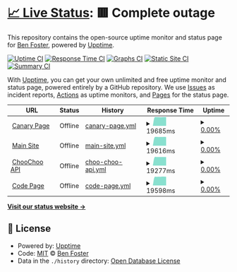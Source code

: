 # [📈 Live Status](https://status.benfoster.dev): <!--live status--> **🟥 Complete outage**

This repository contains the open-source uptime monitor and status page for [Ben Foster](https://benfoster.dev), powered by [Upptime](https://github.com/upptime/upptime).

[![Uptime CI](https://github.com/benfoster04/status/workflows/Uptime%20CI/badge.svg)](https://github.com/benfoster04/status/actions?query=workflow%3A%22Uptime+CI%22)
[![Response Time CI](https://github.com/benfoster04/status/workflows/Response%20Time%20CI/badge.svg)](https://github.com/benfoster04/status/actions?query=workflow%3A%22Response+Time+CI%22)
[![Graphs CI](https://github.com/benfoster04/status/workflows/Graphs%20CI/badge.svg)](https://github.com/benfoster04/status/actions?query=workflow%3A%22Graphs+CI%22)
[![Static Site CI](https://github.com/benfoster04/status/workflows/Static%20Site%20CI/badge.svg)](https://github.com/benfoster04/status/actions?query=workflow%3A%22Static+Site+CI%22)
[![Summary CI](https://github.com/benfoster04/status/workflows/Summary%20CI/badge.svg)](https://github.com/benfoster04/status/actions?query=workflow%3A%22Summary+CI%22)

With [Upptime](https://upptime.js.org), you can get your own unlimited and free uptime monitor and status page, powered entirely by a GitHub repository. We use [Issues](https://github.com/benfoster04/status/issues) as incident reports, [Actions](https://github.com/benfoster04/status/actions) as uptime monitors, and [Pages](https://status.benfoster.dev) for the status page.

<!--start: status pages-->
<!-- This summary is generated by Upptime (https://github.com/upptime/upptime) -->
<!-- Do not edit this manually, your changes will be overwritten -->
<!-- prettier-ignore -->
| URL | Status | History | Response Time | Uptime |
| --- | ------ | ------- | ------------- | ------ |
| <img alt="" src="https://icons.duckduckgo.com/ip3/canary.benfoster.dev.ico" height="13"> [Canary Page](https://canary.benfoster.dev) | Offline | [canary-page.yml](https://github.com/benfoster04/status/commits/HEAD/history/canary-page.yml) | <details><summary><img alt="Response time graph" src="./graphs/canary-page/response-time-week.png" height="20"> 19685ms</summary><br><a href="https://status.benfoster.dev/history/canary-page"><img alt="Response time 2406" src="https://img.shields.io/endpoint?url=https%3A%2F%2Fraw.githubusercontent.com%2Fbenfoster04%2Fstatus%2FHEAD%2Fapi%2Fcanary-page%2Fresponse-time.json"></a><br><a href="https://status.benfoster.dev/history/canary-page"><img alt="24-hour response time 19765" src="https://img.shields.io/endpoint?url=https%3A%2F%2Fraw.githubusercontent.com%2Fbenfoster04%2Fstatus%2FHEAD%2Fapi%2Fcanary-page%2Fresponse-time-day.json"></a><br><a href="https://status.benfoster.dev/history/canary-page"><img alt="7-day response time 19685" src="https://img.shields.io/endpoint?url=https%3A%2F%2Fraw.githubusercontent.com%2Fbenfoster04%2Fstatus%2FHEAD%2Fapi%2Fcanary-page%2Fresponse-time-week.json"></a><br><a href="https://status.benfoster.dev/history/canary-page"><img alt="30-day response time 19624" src="https://img.shields.io/endpoint?url=https%3A%2F%2Fraw.githubusercontent.com%2Fbenfoster04%2Fstatus%2FHEAD%2Fapi%2Fcanary-page%2Fresponse-time-month.json"></a><br><a href="https://status.benfoster.dev/history/canary-page"><img alt="1-year response time 3565" src="https://img.shields.io/endpoint?url=https%3A%2F%2Fraw.githubusercontent.com%2Fbenfoster04%2Fstatus%2FHEAD%2Fapi%2Fcanary-page%2Fresponse-time-year.json"></a></details> | <details><summary><a href="https://status.benfoster.dev/history/canary-page">0.00%</a></summary><a href="https://status.benfoster.dev/history/canary-page"><img alt="All-time uptime 78.93%" src="https://img.shields.io/endpoint?url=https%3A%2F%2Fraw.githubusercontent.com%2Fbenfoster04%2Fstatus%2FHEAD%2Fapi%2Fcanary-page%2Fuptime.json"></a><br><a href="https://status.benfoster.dev/history/canary-page"><img alt="24-hour uptime 0.00%" src="https://img.shields.io/endpoint?url=https%3A%2F%2Fraw.githubusercontent.com%2Fbenfoster04%2Fstatus%2FHEAD%2Fapi%2Fcanary-page%2Fuptime-day.json"></a><br><a href="https://status.benfoster.dev/history/canary-page"><img alt="7-day uptime 0.00%" src="https://img.shields.io/endpoint?url=https%3A%2F%2Fraw.githubusercontent.com%2Fbenfoster04%2Fstatus%2FHEAD%2Fapi%2Fcanary-page%2Fuptime-week.json"></a><br><a href="https://status.benfoster.dev/history/canary-page"><img alt="30-day uptime 1.38%" src="https://img.shields.io/endpoint?url=https%3A%2F%2Fraw.githubusercontent.com%2Fbenfoster04%2Fstatus%2FHEAD%2Fapi%2Fcanary-page%2Fuptime-month.json"></a><br><a href="https://status.benfoster.dev/history/canary-page"><img alt="1-year uptime 31.24%" src="https://img.shields.io/endpoint?url=https%3A%2F%2Fraw.githubusercontent.com%2Fbenfoster04%2Fstatus%2FHEAD%2Fapi%2Fcanary-page%2Fuptime-year.json"></a></details>
| <img alt="" src="https://icons.duckduckgo.com/ip3/benfoster.dev.ico" height="13"> [Main Site](https://benfoster.dev) | Offline | [main-site.yml](https://github.com/benfoster04/status/commits/HEAD/history/main-site.yml) | <details><summary><img alt="Response time graph" src="./graphs/main-site/response-time-week.png" height="20"> 19616ms</summary><br><a href="https://status.benfoster.dev/history/main-site"><img alt="Response time 2440" src="https://img.shields.io/endpoint?url=https%3A%2F%2Fraw.githubusercontent.com%2Fbenfoster04%2Fstatus%2FHEAD%2Fapi%2Fmain-site%2Fresponse-time.json"></a><br><a href="https://status.benfoster.dev/history/main-site"><img alt="24-hour response time 19550" src="https://img.shields.io/endpoint?url=https%3A%2F%2Fraw.githubusercontent.com%2Fbenfoster04%2Fstatus%2FHEAD%2Fapi%2Fmain-site%2Fresponse-time-day.json"></a><br><a href="https://status.benfoster.dev/history/main-site"><img alt="7-day response time 19616" src="https://img.shields.io/endpoint?url=https%3A%2F%2Fraw.githubusercontent.com%2Fbenfoster04%2Fstatus%2FHEAD%2Fapi%2Fmain-site%2Fresponse-time-week.json"></a><br><a href="https://status.benfoster.dev/history/main-site"><img alt="30-day response time 19604" src="https://img.shields.io/endpoint?url=https%3A%2F%2Fraw.githubusercontent.com%2Fbenfoster04%2Fstatus%2FHEAD%2Fapi%2Fmain-site%2Fresponse-time-month.json"></a><br><a href="https://status.benfoster.dev/history/main-site"><img alt="1-year response time 3660" src="https://img.shields.io/endpoint?url=https%3A%2F%2Fraw.githubusercontent.com%2Fbenfoster04%2Fstatus%2FHEAD%2Fapi%2Fmain-site%2Fresponse-time-year.json"></a></details> | <details><summary><a href="https://status.benfoster.dev/history/main-site">0.00%</a></summary><a href="https://status.benfoster.dev/history/main-site"><img alt="All-time uptime 79.07%" src="https://img.shields.io/endpoint?url=https%3A%2F%2Fraw.githubusercontent.com%2Fbenfoster04%2Fstatus%2FHEAD%2Fapi%2Fmain-site%2Fuptime.json"></a><br><a href="https://status.benfoster.dev/history/main-site"><img alt="24-hour uptime 0.00%" src="https://img.shields.io/endpoint?url=https%3A%2F%2Fraw.githubusercontent.com%2Fbenfoster04%2Fstatus%2FHEAD%2Fapi%2Fmain-site%2Fuptime-day.json"></a><br><a href="https://status.benfoster.dev/history/main-site"><img alt="7-day uptime 0.00%" src="https://img.shields.io/endpoint?url=https%3A%2F%2Fraw.githubusercontent.com%2Fbenfoster04%2Fstatus%2FHEAD%2Fapi%2Fmain-site%2Fuptime-week.json"></a><br><a href="https://status.benfoster.dev/history/main-site"><img alt="30-day uptime 1.38%" src="https://img.shields.io/endpoint?url=https%3A%2F%2Fraw.githubusercontent.com%2Fbenfoster04%2Fstatus%2FHEAD%2Fapi%2Fmain-site%2Fuptime-month.json"></a><br><a href="https://status.benfoster.dev/history/main-site"><img alt="1-year uptime 31.25%" src="https://img.shields.io/endpoint?url=https%3A%2F%2Fraw.githubusercontent.com%2Fbenfoster04%2Fstatus%2FHEAD%2Fapi%2Fmain-site%2Fuptime-year.json"></a></details>
| <img alt="" src="https://icons.duckduckgo.com/ip3/benfoster.dev.ico" height="13"> [ChooChoo API](https://benfoster.dev/choochoo/rug-bhm) | Offline | [choo-choo-api.yml](https://github.com/benfoster04/status/commits/HEAD/history/choo-choo-api.yml) | <details><summary><img alt="Response time graph" src="./graphs/choo-choo-api/response-time-week.png" height="20"> 19277ms</summary><br><a href="https://status.benfoster.dev/history/choo-choo-api"><img alt="Response time 2155" src="https://img.shields.io/endpoint?url=https%3A%2F%2Fraw.githubusercontent.com%2Fbenfoster04%2Fstatus%2FHEAD%2Fapi%2Fchoo-choo-api%2Fresponse-time.json"></a><br><a href="https://status.benfoster.dev/history/choo-choo-api"><img alt="24-hour response time 19267" src="https://img.shields.io/endpoint?url=https%3A%2F%2Fraw.githubusercontent.com%2Fbenfoster04%2Fstatus%2FHEAD%2Fapi%2Fchoo-choo-api%2Fresponse-time-day.json"></a><br><a href="https://status.benfoster.dev/history/choo-choo-api"><img alt="7-day response time 19277" src="https://img.shields.io/endpoint?url=https%3A%2F%2Fraw.githubusercontent.com%2Fbenfoster04%2Fstatus%2FHEAD%2Fapi%2Fchoo-choo-api%2Fresponse-time-week.json"></a><br><a href="https://status.benfoster.dev/history/choo-choo-api"><img alt="30-day response time 19278" src="https://img.shields.io/endpoint?url=https%3A%2F%2Fraw.githubusercontent.com%2Fbenfoster04%2Fstatus%2FHEAD%2Fapi%2Fchoo-choo-api%2Fresponse-time-month.json"></a><br><a href="https://status.benfoster.dev/history/choo-choo-api"><img alt="1-year response time 3439" src="https://img.shields.io/endpoint?url=https%3A%2F%2Fraw.githubusercontent.com%2Fbenfoster04%2Fstatus%2FHEAD%2Fapi%2Fchoo-choo-api%2Fresponse-time-year.json"></a></details> | <details><summary><a href="https://status.benfoster.dev/history/choo-choo-api">0.00%</a></summary><a href="https://status.benfoster.dev/history/choo-choo-api"><img alt="All-time uptime 74.53%" src="https://img.shields.io/endpoint?url=https%3A%2F%2Fraw.githubusercontent.com%2Fbenfoster04%2Fstatus%2FHEAD%2Fapi%2Fchoo-choo-api%2Fuptime.json"></a><br><a href="https://status.benfoster.dev/history/choo-choo-api"><img alt="24-hour uptime 0.00%" src="https://img.shields.io/endpoint?url=https%3A%2F%2Fraw.githubusercontent.com%2Fbenfoster04%2Fstatus%2FHEAD%2Fapi%2Fchoo-choo-api%2Fuptime-day.json"></a><br><a href="https://status.benfoster.dev/history/choo-choo-api"><img alt="7-day uptime 0.00%" src="https://img.shields.io/endpoint?url=https%3A%2F%2Fraw.githubusercontent.com%2Fbenfoster04%2Fstatus%2FHEAD%2Fapi%2Fchoo-choo-api%2Fuptime-week.json"></a><br><a href="https://status.benfoster.dev/history/choo-choo-api"><img alt="30-day uptime 1.38%" src="https://img.shields.io/endpoint?url=https%3A%2F%2Fraw.githubusercontent.com%2Fbenfoster04%2Fstatus%2FHEAD%2Fapi%2Fchoo-choo-api%2Fuptime-month.json"></a><br><a href="https://status.benfoster.dev/history/choo-choo-api"><img alt="1-year uptime 31.25%" src="https://img.shields.io/endpoint?url=https%3A%2F%2Fraw.githubusercontent.com%2Fbenfoster04%2Fstatus%2FHEAD%2Fapi%2Fchoo-choo-api%2Fuptime-year.json"></a></details>
| <img alt="" src="https://icons.duckduckgo.com/ip3/code.benfoster.dev.ico" height="13"> [Code Page](https://code.benfoster.dev) | Offline | [code-page.yml](https://github.com/benfoster04/status/commits/HEAD/history/code-page.yml) | <details><summary><img alt="Response time graph" src="./graphs/code-page/response-time-week.png" height="20"> 19598ms</summary><br><a href="https://status.benfoster.dev/history/code-page"><img alt="Response time 2364" src="https://img.shields.io/endpoint?url=https%3A%2F%2Fraw.githubusercontent.com%2Fbenfoster04%2Fstatus%2FHEAD%2Fapi%2Fcode-page%2Fresponse-time.json"></a><br><a href="https://status.benfoster.dev/history/code-page"><img alt="24-hour response time 19569" src="https://img.shields.io/endpoint?url=https%3A%2F%2Fraw.githubusercontent.com%2Fbenfoster04%2Fstatus%2FHEAD%2Fapi%2Fcode-page%2Fresponse-time-day.json"></a><br><a href="https://status.benfoster.dev/history/code-page"><img alt="7-day response time 19598" src="https://img.shields.io/endpoint?url=https%3A%2F%2Fraw.githubusercontent.com%2Fbenfoster04%2Fstatus%2FHEAD%2Fapi%2Fcode-page%2Fresponse-time-week.json"></a><br><a href="https://status.benfoster.dev/history/code-page"><img alt="30-day response time 19628" src="https://img.shields.io/endpoint?url=https%3A%2F%2Fraw.githubusercontent.com%2Fbenfoster04%2Fstatus%2FHEAD%2Fapi%2Fcode-page%2Fresponse-time-month.json"></a><br><a href="https://status.benfoster.dev/history/code-page"><img alt="1-year response time 3671" src="https://img.shields.io/endpoint?url=https%3A%2F%2Fraw.githubusercontent.com%2Fbenfoster04%2Fstatus%2FHEAD%2Fapi%2Fcode-page%2Fresponse-time-year.json"></a></details> | <details><summary><a href="https://status.benfoster.dev/history/code-page">0.00%</a></summary><a href="https://status.benfoster.dev/history/code-page"><img alt="All-time uptime 78.95%" src="https://img.shields.io/endpoint?url=https%3A%2F%2Fraw.githubusercontent.com%2Fbenfoster04%2Fstatus%2FHEAD%2Fapi%2Fcode-page%2Fuptime.json"></a><br><a href="https://status.benfoster.dev/history/code-page"><img alt="24-hour uptime 0.00%" src="https://img.shields.io/endpoint?url=https%3A%2F%2Fraw.githubusercontent.com%2Fbenfoster04%2Fstatus%2FHEAD%2Fapi%2Fcode-page%2Fuptime-day.json"></a><br><a href="https://status.benfoster.dev/history/code-page"><img alt="7-day uptime 0.00%" src="https://img.shields.io/endpoint?url=https%3A%2F%2Fraw.githubusercontent.com%2Fbenfoster04%2Fstatus%2FHEAD%2Fapi%2Fcode-page%2Fuptime-week.json"></a><br><a href="https://status.benfoster.dev/history/code-page"><img alt="30-day uptime 1.38%" src="https://img.shields.io/endpoint?url=https%3A%2F%2Fraw.githubusercontent.com%2Fbenfoster04%2Fstatus%2FHEAD%2Fapi%2Fcode-page%2Fuptime-month.json"></a><br><a href="https://status.benfoster.dev/history/code-page"><img alt="1-year uptime 31.25%" src="https://img.shields.io/endpoint?url=https%3A%2F%2Fraw.githubusercontent.com%2Fbenfoster04%2Fstatus%2FHEAD%2Fapi%2Fcode-page%2Fuptime-year.json"></a></details>

<!--end: status pages-->

[**Visit our status website →**](https://status.benfoster.dev)

## 📄 License

- Powered by: [Upptime](https://github.com/upptime/upptime)
- Code: [MIT](./LICENSE) © [Ben Foster](https://benfoster.dev)
- Data in the `./history` directory: [Open Database License](https://opendatacommons.org/licenses/odbl/1-0/)
